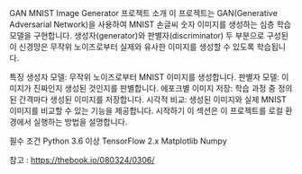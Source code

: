 GAN MNIST Image Generator
프로젝트 소개
이 프로젝트는 GAN(Generative Adversarial Network)을 사용하여 MNIST 손글씨 숫자 이미지를 생성하는 심층 학습 모델을 구현합니다. 생성자(generator)와 판별자(discriminator) 두 부분으로 구성된 이 신경망은 무작위 노이즈로부터 실제와 유사한 이미지를 생성할 수 있도록 학습됩니다.

특징
생성자 모델: 무작위 노이즈로부터 MNIST 이미지를 생성합니다.
판별자 모델: 이미지가 진짜인지 생성된 것인지를 판별합니다.
에포크별 이미지 저장: 학습 과정 중 정의된 간격마다 생성된 이미지를 저장합니다.
시각적 비교: 생성된 이미지와 실제 MNIST 이미지를 비교할 수 있는 기능을 제공합니다.
시작하기
이 섹션은 이 프로젝트를 로컬 환경에서 실행하는 방법을 설명합니다.

필수 조건
Python 3.6 이상
TensorFlow 2.x
Matplotlib
Numpy

참고 : https://thebook.io/080324/0306/
